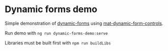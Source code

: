 # Dynamic forms demo

Simple demonstration of [dynamic-forms](../../libs/dynamic-forms/README.md) 
using [mat-dynamic-form-controls](../../libs/mat-dynamic-form-controls/README.md).

Run demo with `ng run dynamic-forms-demo:serve`

Libraries must be built first with `npm run buildLibs`